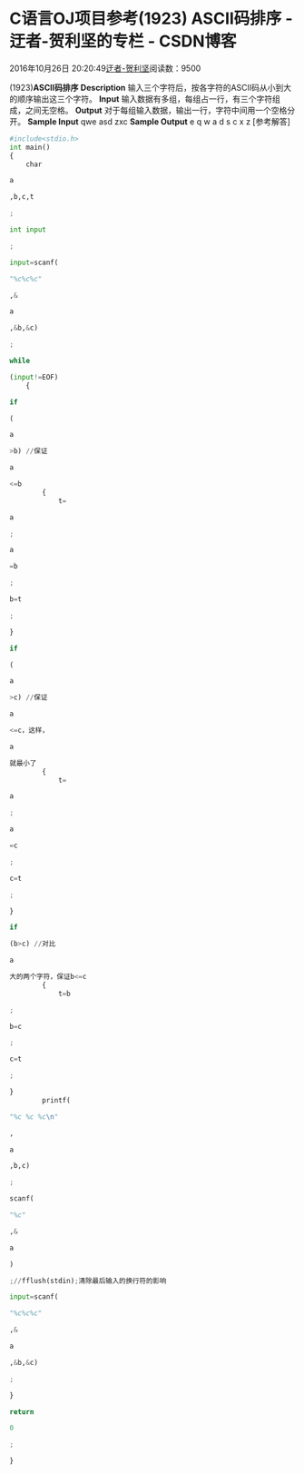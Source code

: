 
# C语言OJ项目参考(1923) ASCII码排序 - 迂者-贺利坚的专栏 - CSDN博客

2016年10月26日 20:20:49[迂者-贺利坚](https://me.csdn.net/sxhelijian)阅读数：9500


(1923)**ASCII码排序**
**Description**
输入三个字符后，按各字符的ASCII码从小到大的顺序输出这三个字符。
**Input**
输入数据有多组，每组占一行，有三个字符组成，之间无空格。
**Output**
对于每组输入数据，输出一行，字符中间用一个空格分开。
**Sample Input**
qwe
asd
zxc
**Sample Output**
e q w
a d s
c x z
[参考解答]
```python
#include<stdio.h>
int main()
{
    char
```
```python
a
```
```python
,b,c,t
```
```python
;
```
```python
int input
```
```python
;
```
```python
input=scanf(
```
```python
"%c%c%c"
```
```python
,&
```
```python
a
```
```python
,&b,&c)
```
```python
;
```
```python
while
```
```python
(input!=EOF)
    {
```
```python
if
```
```python
(
```
```python
a
```
```python
>b) //保证
```
```python
a
```
```python
<=b
        {
            t=
```
```python
a
```
```python
;
```
```python
a
```
```python
=b
```
```python
;
```
```python
b=t
```
```python
;
```
```python
}
```
```python
if
```
```python
(
```
```python
a
```
```python
>c) //保证
```
```python
a
```
```python
<=c，这样，
```
```python
a
```
```python
就最小了
        {
            t=
```
```python
a
```
```python
;
```
```python
a
```
```python
=c
```
```python
;
```
```python
c=t
```
```python
;
```
```python
}
```
```python
if
```
```python
(b>c) //对比
```
```python
a
```
```python
大的两个字符，保证b<=c
        {
            t=b
```
```python
;
```
```python
b=c
```
```python
;
```
```python
c=t
```
```python
;
```
```python
}
        printf(
```
```python
"%c %c %c\n"
```
```python
,
```
```python
a
```
```python
,b,c)
```
```python
;
```
```python
scanf(
```
```python
"%c"
```
```python
,&
```
```python
a
```
```python
)
```
```python
;//fflush(stdin);清除最后输入的换行符的影响
```
```python
input=scanf(
```
```python
"%c%c%c"
```
```python
,&
```
```python
a
```
```python
,&b,&c)
```
```python
;
```
```python
}
```
```python
return
```
```python
0
```
```python
;
```
```python
}
```

